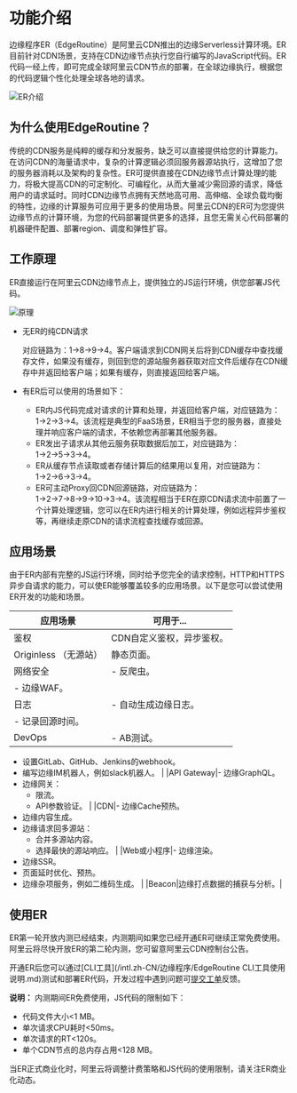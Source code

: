 # 功能介绍

边缘程序ER（EdgeRoutine）是阿里云CDN推出的边缘Serverless计算环境。ER目前针对CDN场景，支持在CDN边缘节点执行您自行编写的JavaScript代码。ER代码一经上传，即可完成全球阿里云CDN节点的部署，在全球边缘执行，根据您的代码逻辑个性化处理全球各地的请求。

![ER介绍](https://static-aliyun-doc.oss-accelerate.aliyuncs.com/assets/img/zh-CN/1473330161/p211835.png)

## 为什么使用EdgeRoutine？

传统的CDN服务是纯粹的缓存和分发服务，缺乏可以直接提供给您的计算能力。在访问CDN的海量请求中，复杂的计算逻辑必须回服务器源站执行，这增加了您的服务器消耗以及架构的复杂性。ER可提供直接在CDN边缘节点计算处理的能力，将极大提高CDN的可定制化、可编程化，从而大量减少需回源的请求，降低用户的请求延时。同时CDN边缘节点拥有天然地高可用、高伸缩、全球负载均衡的特性，边缘的计算服务可应用于更多的使用场景。阿里云CDN的ER可为您提供边缘节点的计算环境，为您的代码部署提供更多的选择，且您无需关心代码部署的机器硬件配置、部署region、调度和弹性扩容。

## 工作原理

ER直接运行在阿里云CDN边缘节点上，提供独立的JS运行环境，供您部署JS代码。

![原理](https://static-aliyun-doc.oss-accelerate.aliyuncs.com/assets/img/zh-CN/2973180261/p86758.png)

-   无ER的纯CDN请求

    对应链路为：1→8→9→4。客户端请求到CDN网关后将到CDN缓存中查找缓存文件，如果没有缓存，则回到您的源站服务器获取对应文件后缓存在CDN缓存中并返回给客户端；如果有缓存，则直接返回给客户端。

-   有ER后可以使用的场景如下：
    -   ER内JS代码完成对请求的计算和处理，并返回给客户端，对应链路为：1→2→3→4。该流程是典型的FaaS场景，ER相当于您的服务器，直接处理并响应客户端的请求，不依赖您再部署其他服务器。
    -   ER发出子请求从其他云服务获取数据后加工，对应链路为：1→2→5→3→4。
    -   ER从缓存节点读取或者存储计算后的结果用以复用，对应链路为：1→2→6→3→4。
    -   ER可主动Proxy回CDN回源链路，对应链路为：1→2→7→8→9→10→3→4。该流程相当于ER在原CDN请求流中前置了一个计算处理逻辑，您可以在ER内进行相关的计算处理，例如远程异步鉴权等，再继续走原CDN的请求流程查找缓存或回源。

## 应用场景

由于ER内部有完整的JS运行环境，同时给予您完全的请求控制，HTTP和HTTPS异步自请求的能力，可以使ER能够覆盖较多的应用场景。以下是您可以尝试使用ER开发的功能和场景。

|应用场景|可用于...|
|----|------|
|鉴权|CDN自定义鉴权，异步鉴权。|
|Originless （无源站）|静态页面。|
|网络安全|-   反爬虫。
-   边缘WAF。 |
|日志|-   自动生成边缘日志。
-   记录回源时间。 |
|DevOps|-   AB测试。
-   设置GitLab、GitHub、Jenkins的webhook。
-   编写边缘IM机器人，例如slack机器人。 |
|API Gateway|-   边缘GraphQL。
-   边缘网关：
    -   限流。
    -   API参数验证。 |
|CDN|-   边缘Cache预热。
-   边缘内容生成。
-   边缘请求回多源站：
    -   合并多源站内容。
    -   选择最快的源站响应。 |
|Web或小程序|-   边缘渲染。
-   边缘SSR。
-   页面延时优化、预热。
-   边缘杂项服务，例如二维码生成。 |
|Beacon|边缘打点数据的捕获与分析。|

## 使用ER

ER第一轮开放内测已经结束，内测期间如果您已经开通ER可继续正常免费使用。阿里云将尽快开放ER的第二轮内测，您可留意阿里云CDN控制台公告。

开通ER后您可以通过[CLI工具](/intl.zh-CN/边缘程序/EdgeRoutine CLI工具使用说明.md)测试和部署ER代码，开发过程中遇到问题可[提交工单](https://workorder-intl.console.aliyun.com/?spm=5176.2020520001.aliyun_topbar.18.dbd44bd3e4f845#/ticket/createIndex)反馈。

**说明：** 内测期间ER免费使用，JS代码的限制如下：

-   代码文件大小<1 MB。
-   单次请求CPU耗时<50ms。
-   单次请求的RT<120s。
-   单个CDN节点的总内存占用<128 MB。

当ER正式商业化时，阿里云将调整计费策略和JS代码的使用限制，请关注ER商业化动态。

